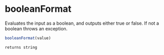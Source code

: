 # booleanFormat

Evaluates the input as a boolean, and outputs either true or false. If not a boolean throws an exception.

```javascript
booleanFormat(value)
```

```javascript
returns string
```
